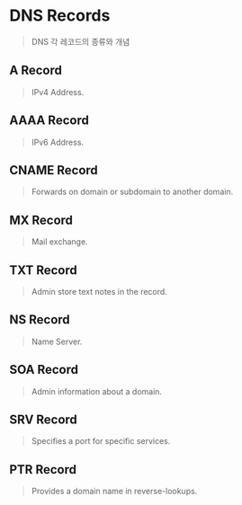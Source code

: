 # DNS Records

> DNS 각 레코드의 종류와 개념

## A Record

> IPv4 Address.

## AAAA Record

> IPv6 Address.

## CNAME Record

> Forwards on domain or subdomain to another domain.

## MX Record

> Mail exchange.

## TXT Record

> Admin store text notes in the record.

## NS Record

> Name Server.

## SOA Record

> Admin information about a domain.

## SRV Record

> Specifies a port for specific services.

## PTR Record

> Provides a domain name in reverse-lookups.